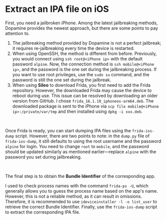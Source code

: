 # Extract an IPA file on iOS

First, you need a jailbroken iPhone. Among the latest jailbreaking methods, Dopamine provides the newest approach, but there are some points to pay attention to.

1. The jailbreaking method provided by Dopamine is not a perfect jailbreak; it requires re-jailbreaking every time the device is restarted.
2. When using OpenSSH, the method is different from before. Previously, you would connect using `ssh root@<iPhone ip>` with the default password `alpine`. Now, the connection method is `ssh mobile@<iPhone ip>`, and the password is the one set during the jailbreaking process. If you want to use root privileges, use the `sudo su` command, and the password is still the one set during the jailbreak.
3. When using **Sileo** to download Frida, you first need to add the Frida repository. However, the downloaded Frida may cause the device to reboot during use. This issue can be resolved by downloading an older version from GitHub. I chose `frida_16.1.10_iphoneos-arm64.deb`. The downloaded package is sent to the iPhone via `scp file mobile@<iPhone ip>:/private/var/tmp` and then installed using `dpkg -i xxx.deb`.    

​    

Once Frida is ready, you can start dumping IPA files using the `frida-ios-dump` script. However, there are two points to note: in the `dump.py` file of `frida-ios-dump`, it still defaults to using the root username and the password `alpine` for login. You need to change `root` to `mobile`, and the password should be updated similarly as mentioned earlier—replace `alpine` with the password you set during jailbreaking.

​    

The final step is to obtain the **Bundle Identifier** of the corresponding app.

I used to check process names with the command `frida-ps -U`, which generally allows you to guess the process name based on the app's name. However, this is not a reliable method, as it can result in omissions. Therefore, it is recommended to use `ideviceinstaller -l -o list_user` to retrieve the correct Bundle Identifier. Finally, use the `frida-ios-dump` script to extract the corresponding IPA file.